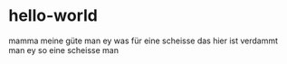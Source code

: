 # hello-world
mamma
meine güte man ey was für eine scheisse das hier ist verdammt man ey so eine scheisse man
